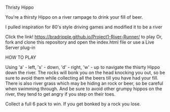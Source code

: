 Thristy Hippo

You're a thirsty Hippo on a river rampage to drink your fill of beer.

I pulled inspiration for 80's style driving games and modified it to be a river

Click the link! https://bradripple.github.io/Project1-River-Runner/ to play
Or, fork and clone this repository and open the index.html file or use a Live Server plug-in


HOW TO PLAY

Using 'a' - left, 's' - down, 'd' - right, 'w' - up to navigate the thisrty Hippo down the river. The rocks will bonk you on the head knocking you out, so be sure to avoid them while collecting all the beers till you have had your fill. There is also river grass which may be hiding an rock or beer, so be careful when swimming through. And be sure to avoid other grumpy hippos on the river, they tend to get angry if you step on their toes.

Collect a full 6 pack to win. If you get bonked by a rock you lose.

